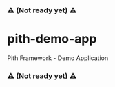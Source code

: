 ### :warning: **(Not ready yet)** :warning:

# pith-demo-app
Pith Framework - Demo Application

### :warning: **(Not ready yet)** :warning:
